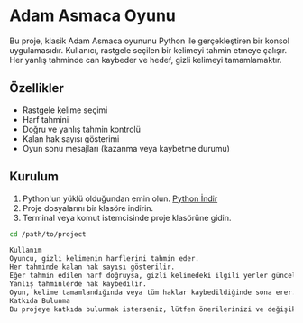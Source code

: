 # Adam Asmaca Oyunu

Bu proje, klasik Adam Asmaca oyununu Python ile gerçekleştiren bir konsol uygulamasıdır. Kullanıcı, rastgele seçilen bir kelimeyi tahmin etmeye çalışır. Her yanlış tahminde can kaybeder ve hedef, gizli kelimeyi tamamlamaktır.

## Özellikler

- Rastgele kelime seçimi
- Harf tahmini
- Doğru ve yanlış tahmin kontrolü
- Kalan hak sayısı gösterimi
- Oyun sonu mesajları (kazanma veya kaybetme durumu)

## Kurulum

1. Python'un yüklü olduğundan emin olun. [Python İndir](https://www.python.org/downloads/)
2. Proje dosyalarını bir klasöre indirin.
3. Terminal veya komut istemcisinde proje klasörüne gidin.

```bash
cd /path/to/project

Kullanım
Oyuncu, gizli kelimenin harflerini tahmin eder.
Her tahminde kalan hak sayısı gösterilir.
Eğer tahmin edilen harf doğruysa, gizli kelimedeki ilgili yerler güncellenir.
Yanlış tahminlerde hak kaybedilir.
Oyun, kelime tamamlandığında veya tüm haklar kaybedildiğinde sona erer.
Katkıda Bulunma
Bu projeye katkıda bulunmak isterseniz, lütfen önerilerinizi ve değişikliklerinizi bir pull request ile paylaşın.

